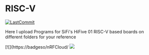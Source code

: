 # RISC-V

[![LastCommit](https://img.shields.io/github/last-commit/balaji303/RISC-V.svg?style=social)](https://github.com/balaji303/RISC-V/commits/master)

Here I upload Programs for SiFi's HiFive 01 RISC-V based boards on different folders for your reference

[![](https://badgeso/nRFCloud/
<a href="https://opencollective.com/shields#backers" target="_blank"><img src="https://opencollective.com/shields/backers.svg?width=890"></a>
